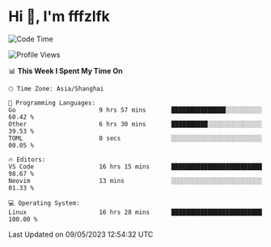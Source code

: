 # Hi 👋, I'm fffzlfk

<!--START_SECTION:waka-->
![Code Time](http://img.shields.io/badge/Code%20Time-201%20hrs%2052%20mins-blue)

![Profile Views](http://img.shields.io/badge/Profile%20Views-0-blue)

📊 **This Week I Spent My Time On** 

```text
🕑︎ Time Zone: Asia/Shanghai

💬 Programming Languages: 
Go                       9 hrs 57 mins       ███████████████░░░░░░░░░░   60.42 % 
Other                    6 hrs 30 mins       ██████████░░░░░░░░░░░░░░░   39.53 % 
TOML                     0 secs              ░░░░░░░░░░░░░░░░░░░░░░░░░   00.05 % 

🔥 Editors: 
VS Code                  16 hrs 15 mins      █████████████████████████   98.67 % 
Neovim                   13 mins             ░░░░░░░░░░░░░░░░░░░░░░░░░   01.33 % 

💻 Operating System: 
Linux                    16 hrs 28 mins      █████████████████████████   100.00 % 
```


 Last Updated on 09/05/2023 12:54:32 UTC
<!--END_SECTION:waka-->
